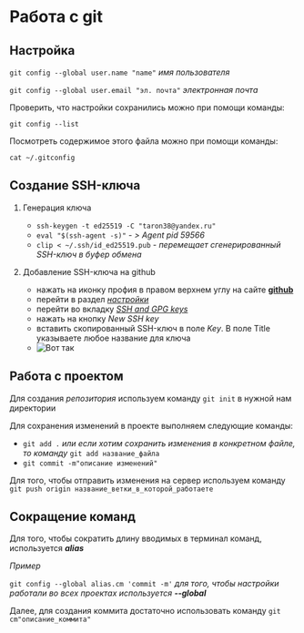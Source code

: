 # Работа с git

## Настройка

`git config --global user.name "name"`  *имя пользователя*

`git config --global user.email "эл. почта"`  *электронная почта*

Проверить, что настройки сохранились можно при помощи команды:

`git config --list`

Посмотреть содержимое этого файла можно при помощи команды:

`cat ~/.gitconfig` 

## Создание SSH-ключа

1. Генерация ключа
    - `ssh-keygen -t ed25519 -C "taron38@yandex.ru"`
    - `eval "$(ssh-agent -s)"` - *> Agent pid 59566*
    - `clip < ~/.ssh/id_ed25519.pub` - *перемещает сгенерированный SSH-ключ в буфер обмена*

2. Добавление  SSH-ключа на github
    - нажать на иконку профия в правом верхнем углу на сайте [**github**](https://github.com/)
    - перейти в раздел [*настройки*](https://github.com/settings/profile)
    - перейти во вкладку [*SSH and GPG keys*](https://github.com/settings/keys)
    - нажать на кнопку *New SSH key*
    - вставить скопированный SSH-ключ в поле *Key*. В поле Title указываете любое название для ключа
    - ![Вот так](https://gitverse.ru/docs/_next/static/media/public_ssh_key_insert.bcdd6787.png)


## Работа с проектом

Для создания *репозитория* используем команду `git init` в нужной нам директории

Для сохранения изменений в проекте выполняем следующие команды:
- `git add .` *или если хотим сохранить изменения в конкретном файле, то  команду* `git add название_файла`
- `git commit -m"описание изменений"`

Для того, чтобы отправить изменения на сервер используем команду 
`git push origin название_ветки_в_которой_работаете`

## Сокращениe команд

Для того, чтобы сократить длину вводимых в терминал команд, используется ***alias***

*Пример*

`git config --global alias.cm 'commit -m'` *для того, чтобы настройки работали во всех проектах используется* ***--global***

Далее, для создания коммита достаточно использовать команду
`git cm"описание_коммита"`
